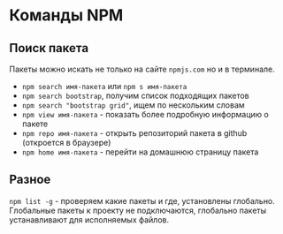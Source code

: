 # Команды NPM

## Поиск пакета
Пакеты можно искать не только на сайте `npmjs.com` но и в терминале.
- `npm search имя-пакета` или `npm s имя-пакета`
- `npm search bootstrap`, получим список подходящих пакетов
- `npm search "bootstrap grid"`, ищем по нескольким словам
- `npm view имя-пакета` - показать более подробную информацию о пакете
- `npm repo имя-пакета` - открыть репозиторий пакета в github (откроется в браузере)
- `npm home имя-пакета` - перейти на домашнюю страницу пакета

## Разное
`npm list -g` - проверяем какие пакеты и где, установлены глобально. Глобальные пакеты к проекту не подключаются, глобально пакеты устанавливают для исполняемых файлов.
